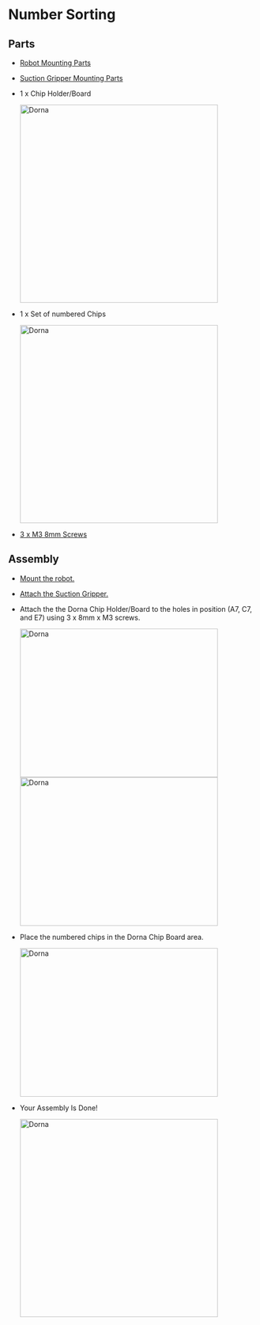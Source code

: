 # **Number Sorting**

## **Parts**
 * [Robot Mounting Parts](https://github.com/dorna-robotics/education/blob/main/mount_robot/README.md#parts)

 * [Suction Gripper Mounting Parts](https://github.com/dorna-robotics/education/tree/main/attach_suction_gripper#parts)

 * 1 x Chip Holder/Board

   <img src="img_here" alt="Dorna" width ="400"/>

 * 1 x Set of numbered Chips

   <img src="img_here" alt="Dorna" width ="400"/>
 
 * [3 x M3 8mm Screws](https://www.mcmaster.com/91290A113/)

## **Assembly**

 * [Mount the robot.](https://github.com/dorna-robotics/education/blob/main/mount_robot/README.md#assembly)
   
 * [Attach the Suction Gripper.](https://github.com/dorna-robotics/education/tree/main/attach_suction_gripper#assembly)

 * Attach the the Dorna Chip Holder/Board to the holes in position (A7, C7, and E7) using 3 x 8mm x M3 screws.

   <img src="img_here" alt="Dorna" Height ="300" Width="400"/>
   <img src="img_link_here" alt="Dorna" Height ="300" Width="400"/>

* Place the numbered chips in the Dorna Chip Board area.

  <img src="img_link_here" alt="Dorna" Height ="300" Width="400"/>

* Your Assembly Is Done!
  
   <img src="img_here" alt="Dorna" width ="400"/>
